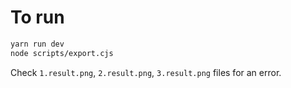 # To run

```bash
yarn run dev
node scripts/export.cjs
```
Check `1.result.png`, `2.result.png`, `3.result.png` files for an error. 